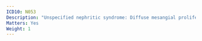 ```yaml
---
ICD10: N053
Description: "Unspecified nephritic syndrome: Diffuse mesangial proliferative glomerulonephritis"
Matters: Yes
Weight: 1
---
```

